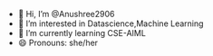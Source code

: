 - 👋 Hi, I’m @Anushree2906
- 👀 I’m interested in Datascience,Machine Learning
- 🌱 I’m currently learning CSE-AIML
- 😄 Pronouns: she/her

<!---
Anushree2906/Anushree2906 is a ✨ special ✨ repository because its `README.md` (this file) appears on your GitHub profile.
You can click the Preview link to take a look at your changes.
--->
